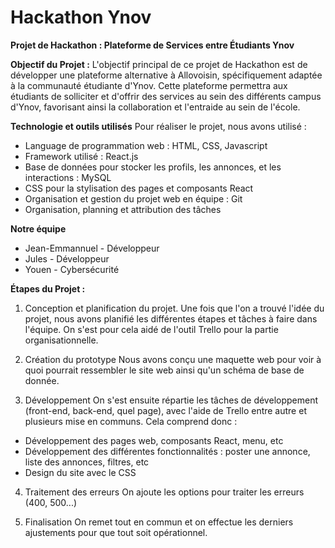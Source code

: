 # Hackathon Ynov

**Projet de Hackathon : Plateforme de Services entre Étudiants Ynov**

**Objectif du Projet :**
L'objectif principal de ce projet de Hackathon est de développer une plateforme alternative à Allovoisin, spécifiquement adaptée à la communauté étudiante d'Ynov. Cette plateforme permettra aux étudiants de solliciter et d'offrir des services au sein des différents campus d'Ynov, favorisant ainsi la collaboration et l'entraide au sein de l'école.

**Technologie et outils utilisés**
Pour réaliser le projet, nous avons utilisé :
- Language de programmation web : HTML, CSS, Javascript
- Framework utilisé : React.js
- Base de données pour stocker les profils, les annonces, et les interactions : MySQL
- CSS pour la stylisation des pages et composants React
- Organisation et gestion du projet web en équipe : Git
- Organisation, planning et attribution des tâches 

**Notre équipe**
- Jean-Emmannuel - Développeur
- Jules - Développeur
- Youen - Cybersécurité

**Étapes du Projet :**
1. Conception et planification du projet.
Une fois que l'on a trouvé l'idée du projet, nous avons planifié les différentes étapes et tâches à faire dans l'équipe.
On s'est pour cela aidé de l'outil Trello pour la partie organisationnelle. 

2. Création du prototype
Nous avons conçu une maquette web pour voir à quoi pourrait ressembler le site web ainsi qu'un schéma de base de donnée.

3. Développement
On s'est ensuite répartie les tâches de développement (front-end, back-end, quel page), avec l'aide de Trello entre autre et plusieurs mise en communs. 
Cela comprend donc : 
- Développement des pages web, composants React, menu, etc
- Développement des différentes fonctionnalités : poster une annonce, liste des annonces, filtres, etc
- Design du site avec le CSS

4. Traitement des erreurs
On ajoute les options pour traiter les erreurs (400, 500...)

5. Finalisation
On remet tout en commun et on effectue les derniers ajustements pour que tout soit opérationnel.